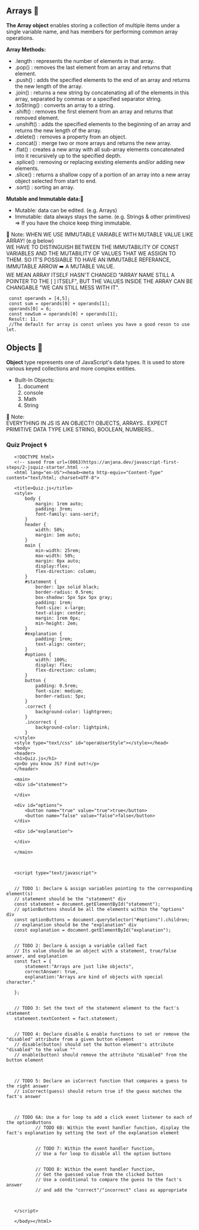 ## Arrays :bug:
**The Array object** enables storing a collection of multiple items under a single variable name, and has members for performing common array operations.

**Array Methods:**
- .length : represents the number of elements in that array.
- .pop() : removes the last element from an array and returns that element.
- .push() : adds the specified elements to the end of an array and returns the new length of the array.
- .join() : returns a new string by concatenating all of the elements in this array, separated by commas or a specified separator string.
- .toString() : converts an array to a string.
- .shift() : removes the first element from an array and returns that removed element.
- .unshift() : adds the specified elements to the beginning of an array and returns the new length of the array.
- .delete() : removes a property from an object.
- .concat() : merge two or more arrays and returns the new array. 
- .flat() : creates a new array with all sub-array elements concatenated into it recursively up to the specified depth.
- .splice() : removing or replacing existing elements and/or adding new elements.
- .slice() : returns a shallow copy of a portion of an array into a new array object selected from start to end.
- .sort() : sorting an array.


**Mutable and Immutable data:**:cactus: 
- Mutable: data can be edited. (e.g. Arrays)
- Immutable: data always stays the same. (e.g. Strings & other primitives) => If you have the choice keep thing immutable.

 💌 Note:
WHEN WE USE IMMUTABLE VARIABLE WITH MUTABLE VALUE LIKE ARRAY! (e.g below)
<br/> WE HAVE TO DISTINGUISH BETWEEN THE IMMUTABILITY OF CONST VARIABLES AND THE MUTABILITY OF VALUES THAT WE ASSIGN TO THEM. SO IT'S POSSIABLE TO HAVE AN IMMUTABLE REFERANCE, IMMUTABLE ARROW :arrow_right: A MUTABLE VALUE.<BR/> WE MEAN ARRAY ITSELF HASN'T CHANGED "ARRAY NAME STILL A POINTER TO THE [ ] ITSELF", BUT THE VALUES INSIDE THE ARRAY CAN BE CHANGABLE "WE CAN STILL MESS WITH IT".

  ```
   const operands = [4,5];
   const sum = operands[0] + operands[1];
   operands[0] = 6;
   const newSum = operands[0] + operands[1];
   Result: 11.
   //The default for array is const unlees you have a good reson to use let.
  ```


## Objects :pushpin:
**Object** type represents one of JavaScript's data types. It is used to store various keyed collections and more complex entities.

- Built-In Objects:
  1. document
  2. console
  3. Math
  4. String
 
 💌 Note:<br/>
EVERYTHING IN JS IS AN OBJECT!! OBJECTS, ARRAYS.. EXPECT PRIMITIVE DATA TYPE LIKE STRING, BOOLEAN, NUMBERS..

### Quiz Project :cyclone:
```
   <!DOCTYPE html>
   <!-- saved from url=(0063)https://anjana.dev/javascript-first-steps/2-jsquiz-starter.html -->
   <html lang="en-US"><head><meta http-equiv="Content-Type" content="text/html; charset=UTF-8">
   
   <title>Quiz.js</title>
   <style>
       body {
           margin: 1rem auto;
           padding: 3rem;
           font-family: sans-serif;
       }
       header {
           width: 50%;
           margin: 1em auto;
       }
       main {
           min-width: 25rem;
           max-width: 50%;
           margin: 0px auto;
           display:flex; 
           flex-direction: column;
       }
       #statement {
           border: 1px solid black;
           border-radius: 0.5rem;
           box-shadow: 5px 5px 5px gray;
           padding: 1rem;
           font-size: x-large;
           text-align: center;
           margin: 1rem 0px;
           min-height: 2em;
       }
       #explanation {
           padding: 1rem;
           text-align: center;
       }
       #options {
           width: 100%;
           display: flex;
           flex-direction: column;
       }
       button {
           padding: 0.5rem;
           font-size: medium;
           border-radius: 5px;
       }
       .correct {
           background-color: lightgreen;
       }
       .incorrect {
           background-color: lightpink;
       }
   </style>
   <style type="text/css" id="operaUserStyle"></style></head>
   <body>
   <header>
   <h1>Quiz.js</h1>
   <p>Do you know JS? Find out!</p>
   </header>
   
   <main>
   <div id="statement">
       
   </div>
   
   <div id="options">
       <button name="true" value="true">true</button>
       <button name="false" value="false">false</button>
   </div>
   
   <div id="explanation">
   
   </div>
   
   </main>
   
   
   
   <script type="text/javascript">
   
   
   // TODO 1: Declare & assign variables pointing to the corresponding element(s)
   // statement should be the "statement" div
   const statement = document.getElementById("statement");
   // optionButtons should be all the elements within the "options" div
   const optionButtons = document.querySelector("#options").children;
   // explanation should be the "explanation" div
   const explanation = document.getElementById("explanation");
   
   
   // TODO 2: Declare & assign a variable called fact
   // Its value should be an object with a statement, true/false answer, and explanation 
   const fact = {
       statement:"Arrays are just like objects",
       correctAnswer: true,
       explanation:"Arrays are kind of objects with special character."
   
   };
   
   
   // TODO 3: Set the text of the statement element to the fact's statement
   statement.textContent = fact.statement;
       
   
   // TODO 4: Declare disable & enable functions to set or remove the "disabled" attribute from a given button element
   // disable(button) should set the button element's attribute "disabled" to the value ""
   // enable(button) should remove the attribute "disabled" from the button element
   
   
   
   // TODO 5: Declare an isCorrect function that compares a guess to the right answer
   // isCorrect(guess) should return true if the guess matches the fact's answer
   
   
   
   // TODO 6A: Use a for loop to add a click event listener to each of the optionButtons
           // TODO 6B: Within the event handler function, display the fact's explanation by setting the text of the explanation element
   
   
           // TODO 7: Within the event handler function, 
           // Use a for loop to disable all the option buttons
   
   
           // TODO 8: Within the event handler function,
           // Get the guessed value from the clicked button
           // Use a conditional to compare the guess to the fact's answer
           // and add the "correct"/"incorrect" class as appropriate
   
   
   
   </script>
   
   </body></html>
```
